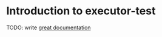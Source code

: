 # Introduction to executor-test

TODO: write [great documentation](http://jacobian.org/writing/what-to-write/)
